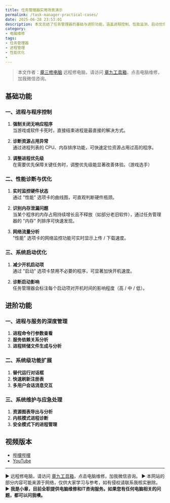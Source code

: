 ```yaml
---
title: 任务管理器实用场景演示
permalink: /task-manager-practical-cases/
date: 2025-06-28 23:53:01
description: 本文总结了任务管理器的基础与进阶功能，涵盖进程控制、性能监测、启动优化等，帮助用户高效诊断与维护系统状态。
category:
- 电脑维修
tags:
- 任务管理器
- 进程管理
- 性能优化
- 
---
```


> 本文作者：[章三修电脑](https://space.bilibili.com/3546872633363055)
> 远程修电脑，请访问 [章九工具箱](https://zhang9.com/)，点击电脑维修，加我微信咨询。 

## 基础功能

### 一、进程与程序控制

1. **强制关闭无响应程序**  
   当游戏或软件卡死时，直接结束进程是最直接的解决方式。

2. **诊断资源占用异常**  
   通过进程列表的 CPU、内存排序功能，可快速定位资源占用过高的程序。

3. **调整进程优先级**  
   在需要优先保障关键任务时，调整优先级能显著改善体验。（游戏选手）

### 二、性能诊断与优化

1. **实时监控硬件状态**  
   通过 "性能" 选项卡的曲线图，可直观判断硬件瓶颈。

2. **识别内存泄漏问题**  
   当某个程序的内存占用持续增长且不释放（如部分老旧软件），通过任务管理器的 "内存" 列排序可快速发现。

3. **网络流量分析**  
   "性能" 选项卡的网络监控功能可实时显示上传 / 下载速度。

### 三、系统启动优化

1. **减少开机启动项**  
   通过 "启动" 选项卡禁用不必要的程序，可显著加快开机速度。

2. **诊断启动影响**  
   任务管理器会标注每个启动项对开机时间的影响程度（高 / 中 / 低）。

## 进阶功能

### 一、进程与服务的深度管理

1. **进程命令行参数查看**  
2. **服务依赖关系分析**  
3. **进程转储文件生成与分析**  

### 二、系统级功能扩展

1. **替代运行对话框**  
2. **快速刷新注册表**  
3. **多用户会话消息交互**  

### 三、系统维护与应急处理

1. **资源图表导出与分析**  
2. **内核模式进程诊断**  
3. **安全模式下的进程管理**  

## 视频版本

- [哔哩哔哩](https://space.bilibili.com/3546607630944387)
- [YouTube](https://www.youtube.com/@itxiaozhang)

---
▶ 远程修电脑，请访问 [章九工具箱](https://zhang9.com/)，点击电脑维修，加我微信咨询。 
▶ 本网站的部分内容可能来源于网络，仅供大家学习与参考，如有侵权请联系我核实删除。  
▶ **我是小章，目前全职提供电脑维修和IT咨询服务。如果您有任何电脑相关的问题，都可以问我噢。**  
